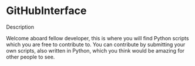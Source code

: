 # GitHubInterface

Description

Welcome aboard fellow developer, this is where you will find Python scripts which you are free to contribute to. 
You can contribute by submitting your own scripts, also written in Python, which you think would be amazing for other people to see.
